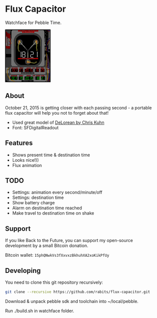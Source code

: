 Flux Capacitor
==============

Watchface for Pebble Time.

![Look at that](https://github.com/rabits/flux-capacitor/raw/master/watchface.png)

About
-----
October 21, 2015 is getting closer with each passing second - a portable flux capacitor will help you not to forget about that!

* Used great model of [DeLorean by Chris Kuhn](http://www.blendswap.com/blends/view/68371)
* Font: SFDigitalReadout

Features
--------
* Shows present time & destination time
* Looks nice!))
* Flux animation

TODO
----
* Settings: animation every second/minute/off
* Settings: destination time
* Show battery charge
* Alarm on destination time reached
* Make travel to destination time on shake

Support
-------
If you like Back to the Future, you can support my open-source development by a small Bitcoin donation.

Bitcoin wallet: `15phQNwkVs3fXxvxzBkhuhXA2xoKikPfUy`

Developing
----------
You need to clone this git repository recursively:

```sh
git clone --recursive https://github.com/rabits/flux-capacitor.git
```

Download & unpack pebble sdk and toolchain into ~/local/pebble.

Run ./build.sh in watchface folder.

